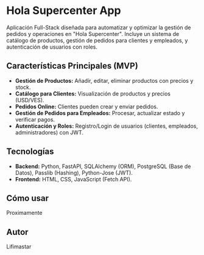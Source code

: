 # Hola Supercenter App

Aplicación Full-Stack diseñada para automatizar y optimizar la gestión de pedidos y operaciones en "Hola Supercenter". Incluye un sistema de catálogo de productos, gestión de pedidos para clientes y empleados, y autenticación de usuarios con roles.

## Características Principales (MVP)
- **Gestión de Productos:** Añadir, editar, eliminar productos con precios y stock.
- **Catálogo para Clientes:** Visualización de productos y precios (USD/VES).
- **Pedidos Online:** Clientes pueden crear y enviar pedidos.
- **Gestión de Pedidos para Empleados:** Procesar, actualizar estado y verificar pagos.
- **Autenticación y Roles:** Registro/Login de usuarios (clientes, empleados, administradores) con JWT.

## Tecnologías
- **Backend:** Python, FastAPI, SQLAlchemy (ORM), PostgreSQL (Base de Datos), Passlib (Hashing), Python-Jose (JWT).
- **Frontend:** HTML, CSS, JavaScript (Fetch API).

## Cómo usar
Proximamente

## Autor
Lifimastar